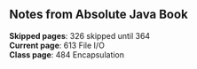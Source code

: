 ## Notes from Absolute Java Book

**Skipped pages**: 326 skipped until 364  
**Current page**: 613 File I/O  
**Class page**: 484 Encapsulation  
